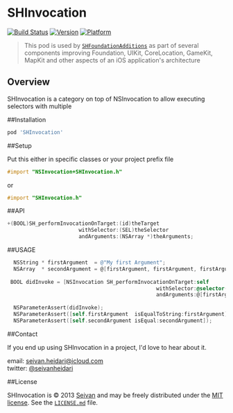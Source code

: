 # SHInvocation

[![Build Status](https://travis-ci.org/seivan/SHInvocation.png?branch=master)](https://travis-ci.org/seivan/SHInvocation)
[![Version](https://cocoapod-badges.herokuapp.com/v/SHInvocation/badge.png)](http://cocoadocs.org/docsets/SHInvocation)
[![Platform](https://cocoapod-badges.herokuapp.com/p/SHInvocation/badge.png)](http://cocoadocs.org/docsets/SHInvocation)

> This pod is used by [`SHFoundationAdditions`](https://github.com/seivan/SHFoundationAdditions) as part of several components improving Foundation, UIKit, CoreLocation, GameKit, MapKit and other aspects of an iOS application's architecture

Overview
--------

SHInvocation is a category on top of NSInvocation to allow executing selectors with multiple 

##Installation

```ruby
pod 'SHInvocation'
```


##Setup

Put this either in specific classes or your project prefix file

```objective-c
#import "NSInvocation+SHInvocation.h"
```

or

```objective-c
#import "SHInvocation.h"
```

##API


```objective-c
+(BOOL)SH_performInvocationOnTarget:(id)theTarget
                       withSelector:(SEL)theSelector
                       andArguments:(NSArray *)theArguments;
```

##USAGE

```objective-c
  NSString * firstArgument  = @"My first Argument";
  NSArray  * secondArgument = @[firstArgument, firstArgument, firstArgument];
  
 BOOL didInvoke = [NSInvocation SH_performInvocationOnTarget:self 
                                                withSelector:@selector(passTheFirstArgument:passTheSecondArgument:) 
                                                andArguments:@[firstArgument, secondArgument]];
  
  NSParameterAssert(didInvoke);
  NSParameterAssert([self.firstArgument  isEqualToString:firstArgument]);
  NSParameterAssert([self.secondArgument isEqual:secondArgument]);

``` 


##Contact


If you end up using SHInvocation in a project, I'd love to hear about it.

email: [seivan.heidari@icloud.com](mailto:seivan.heidari@icloud.com)  
twitter: [@seivanheidari](https://twitter.com/seivanheidari)

##License

SHInvocation is © 2013 [Seivan](http://www.github.com/seivan) and may be freely
distributed under the [MIT license](http://opensource.org/licenses/MIT).
See the [`LICENSE.md`](https://github.com/seivan/SHInvocation/blob/master/LICENSE.md) file.